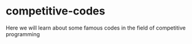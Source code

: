 # competitive-codes
Here we will learn about some famous codes in the field of competitive programming
